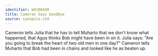 ```yaml
---
identifier: b6106849
title: Cameron Says Goodbye
source: synopsis.ctd 
---
```

Cameron tells Julia that he has to tell Muharto that we don't know what
happened, that Agus thinks Bob might have been in on it. Julia says:
"Are you going to break the heart of two old men in one day?" Cameron
tells Muharto that Bob had been in chains and looked like he as beaten
up.
